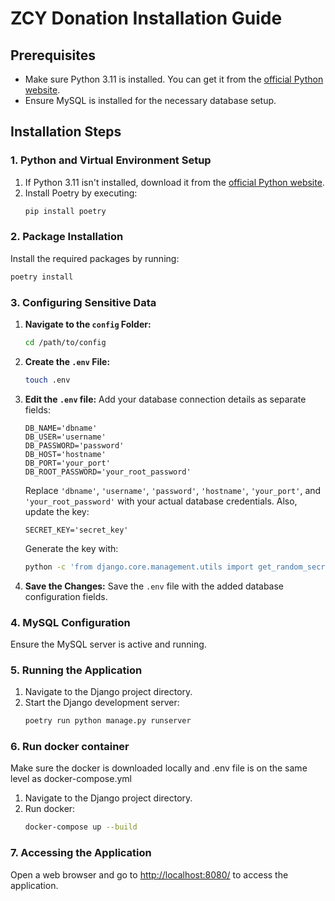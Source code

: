 # ZCY Donation Installation Guide

## Prerequisites
- Make sure Python 3.11 is installed. You can get it from the [official Python website](https://www.python.org/downloads/).
- Ensure MySQL is installed for the necessary database setup.

## Installation Steps

### 1. Python and Virtual Environment Setup
1. If Python 3.11 isn't installed, download it from the [official Python website](https://www.python.org/downloads/).
2. Install Poetry by executing:
    ```bash
    pip install poetry 
    ```

### 2. Package Installation
Install the required packages by running:
```bash
poetry install
```

### 3. Configuring Sensitive Data
1. **Navigate to the `config` Folder:**
    ```bash
    cd /path/to/config
    ```
2. **Create the `.env` File:**
    ```bash
    touch .env
    ```
3. **Edit the `.env` file:**
    Add your database connection details as separate fields:
    ```dotenv
    DB_NAME='dbname'
    DB_USER='username'
    DB_PASSWORD='password'
    DB_HOST='hostname'
    DB_PORT='your_port'
    DB_ROOT_PASSWORD='your_root_password'
    ```
    Replace `'dbname'`, `'username'`, `'password'`, `'hostname'`, `'your_port'`, and `'your_root_password'` with your actual database credentials.
    Also, update the key:
    ```dotenv
    SECRET_KEY='secret_key'
    ```
   Generate the key with:
   ```bash
   python -c 'from django.core.management.utils import get_random_secret_key; print(get_random_secret_key())'
   ```

4. **Save the Changes:**
    Save the `.env` file with the added database configuration fields.

### 4. MySQL Configuration
Ensure the MySQL server is active and running.

### 5. Running the Application
1. Navigate to the Django project directory.
2. Start the Django development server:
    ```bash
    poetry run python manage.py runserver
    ```
### 6. Run docker container
Make sure the docker is downloaded locally and .env file is on the same level as docker-compose.yml
1. Navigate to the Django project directory.
2. Run docker:
    ```bash
    docker-compose up --build
    ```
### 7. Accessing the Application
Open a web browser and go to [http://localhost:8080/](http://localhost:8080/) to access the application.

